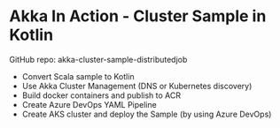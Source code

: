 # Akka In Action - Cluster Sample in Kotlin

GitHub repo: akka-cluster-sample-distributedjob

- Convert Scala sample to Kotlin
- Use Akka Cluster Management (DNS or Kubernetes discovery)
- Build docker containers and publish to ACR
- Create Azure DevOps YAML Pipeline
- Create AKS cluster and deploy the Sample (by using Azure DevOps)